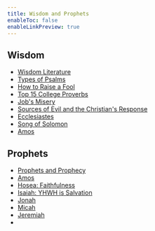 ```yaml
---
title: Wisdom and Prophets
enableToc: false
enableLinkPreview: true
---
```

## Wisdom

- [Wisdom Literature](notes/Spring%202023/Wisdom%20and%20Prophets/Wisdom%20Literature.md)
- [Types of Psalms](notes/Spring%202023/Wisdom%20and%20Prophets/Types%20of%20Psalms.md)
- [How to Raise a Fool](notes/Spring%202023/Wisdom%20and%20Prophets/How%20to%20Raise%20a%20Fool.md)
- [Top 15 College Proverbs](notes/Spring%202023/Wisdom%20and%20Prophets/Top%2015%20College%20Proverbs.md)
- [Job's Misery](notes/Spring%202023/Wisdom%20and%20Prophets/Job's%20Misery.md)
- [Sources of Evil and the Christian's Response](notes/Spring%202023/Wisdom%20and%20Prophets/Sources%20of%20Evil%20and%20the%20Christian's%20Response.md)
- [Ecclesiastes](notes/Spring%202023/Wisdom%20and%20Prophets/Ecclesiastes.md)
- [Song of Solomon](notes/Spring%202023/Wisdom%20and%20Prophets/Song%20of%20Solomon.md)
- [Amos](notes/Spring%202023/Wisdom%20and%20Prophets/Amos.md)

## Prophets

- [Prophets and Prophecy](notes/Spring%202023/Wisdom%20and%20Prophets/Prophets%20and%20Prophecy.md)
- [Amos](notes/Spring%202023/Wisdom%20and%20Prophets/Amos.md)
- [Hosea: Faithfulness](notes/Spring%202023/Wisdom%20and%20Prophets/Hosea%20(Part%202).md)
- [Isaiah: YHWH is Salvation](notes/Spring%202023/Wisdom%20and%20Prophets/Intro%20to%20Isaiah.md)
- [Jonah](notes/Spring%202023/Wisdom%20and%20Prophets/Jonah.md)
- [Micah](notes/Spring%202023/Wisdom%20and%20Prophets/Micah.md)
- [Jeremiah](notes/Spring%202023/Wisdom%20and%20Prophets/Jeremiah.md)
- 